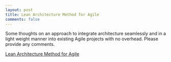 ```yaml
---
layout: post
title: Lean Architecture Method for Agile
comments: false
---
```



Some thoughts on an approach to integrate architecture seamlessly and in a light weight manner into existing Agile projects with no overhead. Please provide any comments.

[Lean Architecture Method for Agile](/lama/)
